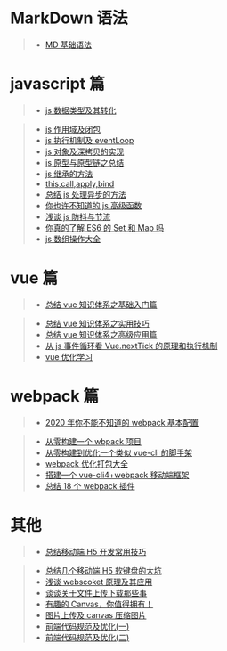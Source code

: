 <!--
 * @Author: your name
 * @Date: 2020-08-11 10:10:49
 * @LastEditTime: 2020-08-21 16:09:28
 * @LastEditors: Please set LastEditors
 * @Description: In User Settings Edit
 * @FilePath: \Metshare\README.md
-->

# MarkDown 语法

> - [MD 基础语法](http://192.168.1.45:3000/amarsding/Metshare/src/master/markdown/基础语法.md)

# javascript 篇

> - [js 数据类型及其转化](http://192.168.1.45:3000/amarsding/Metshare/src/master/javascript/js数据类型总结.md)

> - [js 作用域及闭包](http://192.168.1.45:3000/amarsding/Metshare/src/master/javascript/js作用域及闭包.md)
> - [js 执行机制及 eventLoop](http://192.168.1.45:3000/amarsding/Metshare/src/master/javascript/js执行机制及eventLoop.md)
> - [js 对象及深拷贝的实现](http://192.168.1.45:3000/amarsding/Metshare/src/master/javascript/js对象及深拷贝.md)
> - [js 原型与原型链之总结](http://192.168.1.45:3000/amarsding/Metshare/src/master/javascriptjs原型与原型链.md)
> - [js 继承的方法](http://192.168.1.45:3000/amarsding/Metshare/src/master/javascript/js继承的方法.md)
> - [this,call,apply,bind](http://192.168.1.45:3000/amarsding/Metshare/src/master/javascript/this指向问题.md)
> - [总结 js 处理异步的方法](http://192.168.1.45:3000/amarsding/Metshare/src/master/javascript/js异步处理.md)
> - [你也许不知道的 js 高级函数](http://192.168.1.45:3000/amarsding/Metshare/src/master/javascript/js高级函数.md)
> - [浅谈 js 防抖与节流](http://192.168.1.45:3000/amarsding/Metshare/src/master/javascript/js防抖与节流.md)
> - [你真的了解 ES6 的 Set 和 Map 吗](http://192.168.1.45:3000/amarsding/Metshare/src/master/javascript/你真的了解ES6的Set和Map吗.md)
> - [js 数组操作大全](http://192.168.1.45:3000/amarsding/Metshare/src/master/javascript/js数组操作.md)

# vue 篇

> - [总结 vue 知识体系之基础入门篇](http://192.168.1.45:3000/amarsding/Metshare/src/master/vue/总结vue知识体系之基础入门篇.md)

> - [总结 vue 知识体系之实用技巧](http://192.168.1.45:3000/amarsding/Metshare/src/master/vue/总结vue知识体系之实用技巧.md)
> - [总结 vue 知识体系之高级应用篇](http://192.168.1.45:3000/amarsding/Metshare/src/master/vue/总结vue知识体系之高级应用篇.md)
> - [从 js 事件循环看 Vue.nextTick 的原理和执行机制](http://192.168.1.45:3000/amarsding/Metshare/src/master/vue/从js事件循环看nextTick的原理和执行机制.md)
> - [vue 优化学习](http://192.168.1.45:3000/amarsding/Metshare/src/master/vue/vue优化学习.md)

# webpack 篇

> - [2020 年你不能不知道的 webpack 基本配置](http://192.168.1.45:3000/amarsding/Metshare/src/master/webpack/2020年你不能不知道的webpack基本配置.md)

> - [从零构建一个 wbpack 项目](http://192.168.1.45:3000/amarsding/Metshare/src/master/webpack/从零构建一个wbpack项目.md)
> - [从零构建到优化一个类似 vue-cli 的脚手架](http://192.168.1.45:3000/amarsding/Metshare/src/master/webpack/从零构建到优化一个类似vue-cli的脚手架.md)
> - [webpack 优化打包大全](http://192.168.1.45:3000/amarsding/Metshare/src/master/webpack/webpack优化打包大全.md)
> - [搭建一个 vue-cli4+webpack 移动端框架](http://192.168.1.45:3000/amarsding/Metshare/src/master/webpack/搭建一个vue-cli4+webpack移动端框架.md)
> - [总结 18 个 webpack 插件](http://192.168.1.45:3000/amarsding/Metshare/src/master/webpack/总结18个webpack插件.md)

# 其他

> - [总结移动端 H5 开发常用技巧](http://192.168.1.45:3000/amarsding/Metshare/src/master/other/总结移动端H5开发常用技巧.md)

> - [总结几个移动端 H5 软键盘的大坑](http://192.168.1.45:3000/amarsding/Metshare/src/master/other/总结几个移动端H5软键盘的大坑.md)
> - [浅谈 webscoket 原理及其应用](http://192.168.1.45:3000/amarsding/Metshare/src/master/other/浅谈webscoket原理及其应用.md)
> - [谈谈关于文件上传下载那些事](http://192.168.1.45:3000/amarsding/Metshare/src/master/other/谈谈关于文件上传下载那些事.md)
> - [有趣的 Canvas，你值得拥有！](http://192.168.1.45:3000/amarsding/Metshare/src/master/other/canvas基础.md)
> - [图片上传及 canvas 压缩图片](http://192.168.1.45:3000/amarsding/Metshare/src/master/other/canvas压缩图片.md)
> - [前端代码规范及优化(一)](http://192.168.1.45:3000/amarsding/Metshare/src/master/other/前端代码规范.md)
> - [前端代码规范及优化(二)](http://192.168.1.45:3000/amarsding/Metshare/src/master/other/前端代码优化.md)

